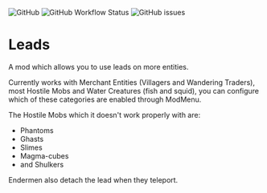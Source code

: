 ![GitHub](https://img.shields.io/github/license/quaoz/BetterLeads)
![GitHub Workflow Status](https://img.shields.io/github/workflow/status/quaoz/BetterLeads/build)
![GitHub issues](https://img.shields.io/github/issues-raw/quaoz/BetterLeads)

# Leads

A mod which allows you to use leads on more entities.

Currently works with Merchant Entities (Villagers and Wandering Traders), most Hostile Mobs and Water Creatures (fish
and squid), you can configure which of these categories are enabled through ModMenu.

The Hostile Mobs which it doesn't work properly with are:

- Phantoms
- Ghasts
- Slimes
- Magma-cubes
- and Shulkers

Endermen also detach the lead when they teleport.

